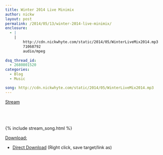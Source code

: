 ```yaml
---
title: Winter 2014 Live Minimix
author: nickw
layout: post
permalink: /2014/05/13/winter-2014-live-minimix/
enclosure:
  - |
    |
        http://cdn.nickwhyte.com/static/2014/05/WinterLiveMix2014.mp3
        71068792
        audio/mpeg
        
dsq_thread_id:
  - 2680801520
categories:
  - Blog
  - Music

song: http://cdn.nickwhyte.com/static/2014/05/WinterLiveMix2014.mp3
---
```

<span style="text-decoration: underline;">Stream</span><audio class="wp-audio-shortcode" id="audio-1339-5" preload="none" style="width: 100%; visibility: hidden;" controls="controls"><source type="audio/mpeg" src="http://cdn.nickwhyte.com/static/2014/05/WinterLiveMix2014.mp3?_=5" />

{% include stream_song.html %}

<span style="text-decoration: underline;">Download:</span>

  * [Direct Download][1] (Right click, save target/link as)

 [1]: http://cdn.nickwhyte.com/static/2014/05/WinterLiveMix2014.mp3